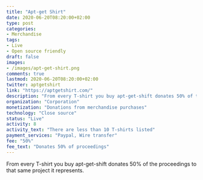 ```yaml
---
title: "Apt-get Shirt"
date: 2020-06-20T08:20:00+02:00
type: post
categories:
- Merchandise
tags:
- Live
- Open source friendly
draft: false
images:
- /images/apt-get-shirt.png
comments: true
lastmod: 2020-06-20T08:20:00+02:00
twitter: aptgetshirt
link: "https://aptgetshirt.com/"
description: "From every T-shirt you buy apt-get-shift donates 50% of the proceedings to that same project it represents."
organization: "Corporation"
monetization: "Donations from merchandise purchases"
technology: "Close source"
status: "Live"
activity: 8
activity_text: "There are less than 10 T-shirts listed"
payment_services: "Paypal, Wire transfer"
fee: "50%"
fee_text: "Donates 50% of proceedings"
---
```


From every T-shirt you buy apt-get-shift donates 50% of the proceedings to that same project it represents.<!--more-->

